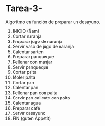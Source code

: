 # Tarea-3-
Algoritmo en función de preparar un desayuno. 
1. INICIO (Ñam)
2. Cortar naranja
3. Preparar jugo de naranja
4. Servir vaso de jugo de naranja
5. Calentar sarten 
6. Preparar panqueque 
7. Rellenar con manjar 
8. Servir panqueque
9. Cortar palta
10. Moler palta
11. Cortar pan
12. Calentar pan 
13. Rellenar pan con palta
14. Servir pan caliente con palta 
15. Calentar agua
16. Preparar café
17. Servir desayuno
18. FIN (guten Appetit)
